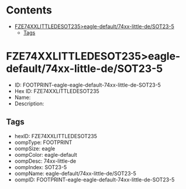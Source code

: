 



Contents
========

* [FZE74XXLITTLEDESOT235>eagle-default/74xx-little-de/SOT23-5](#fze74xxlittledesot235eagle-default74xx-little-desot23-5)
	* [Tags](#tags)

# FZE74XXLITTLEDESOT235>eagle-default/74xx-little-de/SOT23-5

- ID: FOOTPRINT-eagle-eagle-default-74xx-little-de-SOT23-5
- Hex ID: FZE74XXLITTLEDESOT235
- Name: 
- Description: 

## Tags

- hexID: FZE74XXLITTLEDESOT235
- oompType: FOOTPRINT
- oompSize: eagle
- oompColor: eagle-default
- oompDesc: 74xx-little-de
- oompIndex: SOT23-5
- oompName: eagle-default/74xx-little-de/SOT23-5
- oompID: FOOTPRINT-eagle-eagle-default-74xx-little-de-SOT23-5
